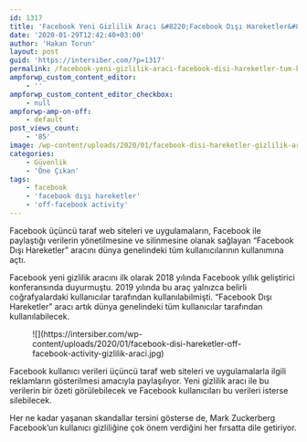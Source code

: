 ```yaml
---
id: 1317
title: 'Facebook Yeni Gizlilik Aracı &#8220;Facebook Dışı Hareketler&#8221; Tüm Kullanıcılara Sunuldu'
date: '2020-01-29T12:42:40+03:00'
author: 'Hakan Torun'
layout: post
guid: 'https://intersiber.com/?p=1317'
permalink: /facebook-yeni-gizlilik-araci-facebook-disi-hareketler-tum-kullanicilara-sunuldu/
ampforwp_custom_content_editor:
    - ''
ampforwp_custom_content_editor_checkbox:
    - null
ampforwp-amp-on-off:
    - default
post_views_count:
    - '85'
image: /wp-content/uploads/2020/01/facebook-disi-hareketler-gizlilik-araci.jpg
categories:
    - Güvenlik
    - 'Öne Çıkan'
tags:
    - facebook
    - 'facebook dışı hareketler'
    - 'off-facebook activity'
---
```


Facebook üçüncü taraf web siteleri ve uygulamaların, Facebook ile paylaştığı verilerin yönetilmesine ve silinmesine olanak sağlayan “Facebook Dışı Hareketler” aracını dünya genelindeki tüm kullanıcılarının kullanımına açtı.

Facebook yeni gizlilik aracını ilk olarak 2018 yılında Facebook yıllık geliştirici konferansında duyurmuştu. 2019 yılında bu araç yalnızca belirli coğrafyalardaki kullanıcılar tarafından kullanılabilmişti. “Facebook Dışı Hareketler” aracı artık dünya genelindeki tüm kullanıcılar tarafından kullanılabilecek.

<figure class="wp-block-image size-large">![](https://intersiber.com/wp-content/uploads/2020/01/facebook-disi-hareketler-off-facebook-activity-gizlilik-araci.jpg)</figure>Facebook kullanıcı verileri üçüncü taraf web siteleri ve uygulamalarla ilgili reklamların gösterilmesi amacıyla paylaşılıyor. Yeni gizlilik aracı ile bu verilerin bir özeti görülebilecek ve Facebook kullanıcıları bu verileri isterse silebilecek.

Her ne kadar yaşanan skandallar tersini gösterse de, Mark Zuckerberg Facebook’un kullanıcı gizliliğine çok önem verdiğini her fırsatta dile getiriyor.